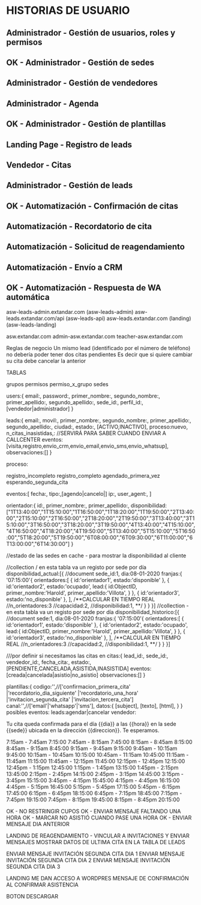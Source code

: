 # HISTORIAS DE USUARIO
## Administrador - Gestión de usuarios, roles y permisos
## OK - Administrador - Gestión de sedes
## Administrador - Gestión de vendedores
## Administrador - Agenda
## OK - Administrador - Gestión de plantillas
## Landing Page - Registro de leads
## Vendedor - Citas
## Administrador - Gestión de leads
## OK - Automatización - Confirmación de citas
## Automatización - Recordatorio de cita
## Automatización - Solicitud de reagendamiento
## Automatización - Envío a CRM
## OK - Automatización - Respuesta de WA automática

asw-leads-admin.extandar.com (asw-leads-admin)
asw-leads.extandar.com/api (asw-leads-api)
asw-leads.extandar.com (landing) (asw-leads-landing)

asw.extandar.com
admin-asw.extandar.com
teacher-asw.extandar.com

Reglas de negocio
Un mismo lead (identificado por el número de teléfono) no debería poder tener dos citas pendientes
Es decir que si quiere cambiar su cita debe cancelar la anterior

TABLAS

grupos
permisos
permiso_x_grupo
sedes

users:{
	email:,
	password:,
	primer_nombre:,
	segundo_nombre:,
	primer_apellido:,
	segundo_apellido:,
	sede_id:,
	perfil_id:,[vendedor|administrador]
}

leads:{
	email:,
	movil:,
	primer_nombre:,
	segundo_nombre:,
	primer_apellido:,
	segundo_apellido:,
	ciudad:,
	estado:, [ACTIVO,INACTIVO],
	proceso:nuevo,
	n_citas_inasistidas,: //SERVIRÁ PARA SABER CUANDO ENVIAR A CALLCENTER
	eventos:[visita,registro,envio_crm,envio_email,envio_sms,envio_whatsup],
	observaciones:[]
}

proceso:

registro_incompleto
registro_completo
agendado_primera_vez
esperando_segunda_cita


eventos:[
	fecha:,
	tipo:,[agendo|cancelo|]
	ip:,
	user_agent:,
]

orientador:{
	id:,
	primer_nombre:,
	primer_apellido:,
	disponibilidad:["1T13:40:00","1T15:10:00","1T16:50:00","1T18:20:00","1T19:50:00","2T13:40:00","2T15:10:00","2T16:50:00","2T18:20:00","2T19:50:00","3T13:40:00","3T15:10:00","3T16:50:00","3T18:20:00","3T19:50:00","4T13:40:00","4T15:10:00","4T16:50:00","4T18:20:00","4T19:50:00","5T13:40:00","5T15:10:00","5T16:50:00","5T18:20:00","5T19:50:00","6T08:00:00","6T09:30:00","6T11:00:00","6T13:00:00","6T14:30:00"]
}

//estado de las sedes en cache - para mostrar la disponibilidad al cliente

//collection / en esta tabla va un registo por sede por día
disponibilidad_actual:[{
//document
	sede_id:1,
	dia:08-01-2020
	franjas:{
		'07:15:00'{
			orientadores:[
				{
					id:'orientador1',
					estado:'disponible'
				},
				{
					id:'orientador2',
					estado:'ocupado',
					lead:{
						id:ObjectID,
						primer_nombre:'Harold',
						primer_apellido:'Villota',
					}
				},
				{
					id:'orientador3',
					estado:'no_disponible'
				},
			],
			/**CALCULAR EN TIEMPO REAL
			//n_orientadores:3
			//capacidad:2,
			//disponibilidad:1,
			**/
		}
	}
}]
//collection - en esta tabla va un registo por sede por día
disponibilidad_historico:[{
//document
	sede:1,
	dia:08-01-2020
	franjas:{
			'07:15:00'{
				orientadores:[
					{
						id:'orientador1',
						estado:'disponible'
					},
					{
						id:'orientador2',
						estado:'ocupado',
						lead:{
							id:ObjectID,
							primer_nombre:'Harold',
							primer_apellido:'Villota',
						}
					},
					{
						id:'orientador3',
						estado:'no_disponible'
					},
				],
				/**CALCULAR EN TIEMPO REAL
				//n_orientadores:3
				//capacidad:2,
				//disponibilidad:1,
				**/
			}
		}
}]


///por definir si necesitamos las citas en 
citas:{
	lead_id:,
	sede_id:,
	vendedor_id:,
	fecha_cita:,
	estado:,[PENDIENTE,CANCELADA,ASISTIDA,INASISTIDA]
	eventos:[creada|cancelada|asistio|no_asistio]
	observaciones:[]
}

plantillas:{
	codigo:'',//['confirmacion_primera_cita'
				|'recordatorio_dia_siguiente'
				|'recordatorio_una_hora'
				|'invitacion_segunda_cita'
				|'invitacion_tercera_cita']
	canal:'',//['email'|'whatsapp'|'sms'],
	datos:{
		[subject],
		[texto],
		[html],
	}
}
posibles eventos: 
leads:agendar|cancelar
vendedor:


Tu cita queda confirmada para el día {{dia}} a las {{hora}} en la sede {{sede}} ubicada en la dirección {{direccion}}. Te esperamos.


 7:15am - 7:45am		7:15:00
 7:45am - 8:15am		7:45:00
 8:15am - 8:45am		8:15:00
 8:45am - 9:15am		8:45:00
 9:15am - 9:45am		9:15:00
 9:45am - 10:15am		9:45:00
 10:15am - 10:45am		10:15:00
 10:45am - 11:15am		10:45:00
 11:15am - 11:45am		11:15:00
 11:45am - 12:15pm		11:45:00
 12:15pm - 12:45pm		12:15:00
 12:45pm - 1:15pm		12:45:00
 1:15pm - 1:45pm		13:15:00
 1:45pm - 2:15pm		13:45:00
 2:15pm - 2:45pm		14:15:00
 2:45pm - 3:15pm		14:45:00
 3:15pm - 3:45pm		15:15:00
 3:45pm - 4:15pm		15:45:00
 4:15pm - 4:45pm		16:15:00
 4:45pm - 5:15pm		16:45:00
 5:15pm - 5:45pm		17:15:00
 5:45pm - 6:15pm		17:45:00
 6:15pm - 6:45pm		18:15:00
 6:45pm - 7:15pm		18:45:00
 7:15pm - 7:45pm		19:15:00
 7:45pm - 8:15pm		19:45:00
 8:15pm - 8:45pm		20:15:00
 

OK - NO RESTRINGIR CUPOS
OK - ENVIAR MENSAJE FALTANDO UNA HORA
OK - MARCAR NO ASISTIÓ CUANDO PASE UNA HORA
OK - ENVIAR MENSAJE DIA ANTERIOR

LANDING DE REAGENDAMIENTO - VINCULAR A INVITACIONES Y ENVIAR MENSAJES
MOSTRAR DATOS DE ULTIMA CITA EN LA TABLA DE LEADS

ENVIAR MENSAJE INVITACIÓN SEGUNDA CITA DIA 1
ENVIAR MENSAJE INVITACIÓN SEGUNDA CITA DIA 2
ENVIAR MENSAJE INVITACIÓN SEGUNDA CITA DIA 3


LANDING ME DAN ACCESO A WORDPRES
MENSAJE DE CONFIRMACIÓN AL CONFIRMAR ASISTENCIA


BOTON DESCARGAR




